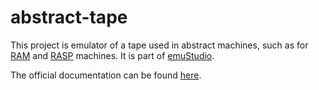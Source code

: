# abstract-tape

This project is emulator of a tape used in abstract machines, such as for [RAM][RAM] and
[RASP][RASP] machines. It is part of [emuStudio](https://www.emustudio.net/).

The official documentation can be found [here][doc].


[RAM]: https://en.wikipedia.org/wiki/Random-access_machine

[RASP]: https://en.wikipedia.org/wiki/Random-access_stored-program_machine

[doc]: https://www.emustudio.net/docuser/ram/index/#ABSTRRACT_TAPE
